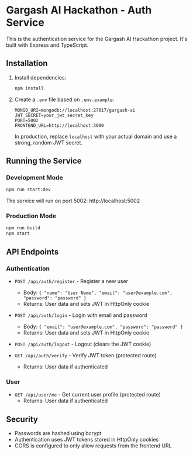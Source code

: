 # Gargash AI Hackathon - Auth Service

This is the authentication service for the Gargash AI Hackathon project. It's built with Express and TypeScript.

## Installation

1. Install dependencies:
   ```bash
   npm install
   ```

2. Create a `.env` file based on `.env.example`:
   ```
   MONGO_URI=mongodb://localhost:27017/gargash-ai
   JWT_SECRET=your_jwt_secret_key
   PORT=5002
   FRONTEND_URL=http://localhost:3000
   ```

   In production, replace `localhost` with your actual domain and use a strong, random JWT secret.

## Running the Service

### Development Mode
```bash
npm run start:dev
```
The service will run on port 5002: http://localhost:5002

### Production Mode
```bash
npm run build
npm start
```

## API Endpoints

### Authentication

- `POST /api/auth/register` - Register a new user
  - Body: `{ "name": "User Name", "email": "user@example.com", "password": "password" }`
  - Returns: User data and sets JWT in HttpOnly cookie

- `POST /api/auth/login` - Login with email and password
  - Body: `{ "email": "user@example.com", "password": "password" }`
  - Returns: User data and sets JWT in HttpOnly cookie

- `POST /api/auth/logout` - Logout (clears the JWT cookie)

- `GET /api/auth/verify` - Verify JWT token (protected route)
  - Returns: User data if authenticated

### User

- `GET /api/user/me` - Get current user profile (protected route)
  - Returns: User data if authenticated

## Security

- Passwords are hashed using bcrypt
- Authentication uses JWT tokens stored in HttpOnly cookies
- CORS is configured to only allow requests from the frontend URL